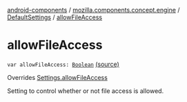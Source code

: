 [android-components](../../index.md) / [mozilla.components.concept.engine](../index.md) / [DefaultSettings](index.md) / [allowFileAccess](./allow-file-access.md)

# allowFileAccess

`var allowFileAccess: `[`Boolean`](https://kotlinlang.org/api/latest/jvm/stdlib/kotlin/-boolean/index.html) [(source)](https://github.com/mozilla-mobile/android-components/blob/master/components/concept/engine/src/main/java/mozilla/components/concept/engine/Settings.kt#L138)

Overrides [Settings.allowFileAccess](../-settings/allow-file-access.md)

Setting to control whether or not file access is allowed.

